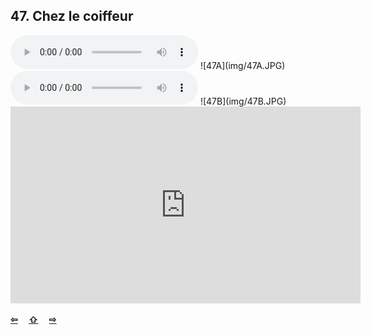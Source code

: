 ## 47. Chez le coiffeur

  <audio controls>
    <source src="sound/47A.ogg"></source>
  </audio>
![47A](img/47A.JPG)

  <audio controls>
    <source src="sound/47B.ogg"></source>
  </audio>
![47B](img/47B.JPG)

<iframe width="560" height="315" src="https://www.youtube.com/embed/m3pUA5hhF-Y" frameborder="0" allow="accelerometer; autoplay; encrypted-media; gyroscope; picture-in-picture" allowfullscreen></iframe>

<p style='font-weight:bolder'>
  <a href='46.html' title='Önceki sayfa'>⇦</a>&emsp;
  <a href='..' title='Ana sayfa'>⇧</a>&emsp;
  <a href='48.html' title='Sonraki sayfa'>⇨</a>
</p>